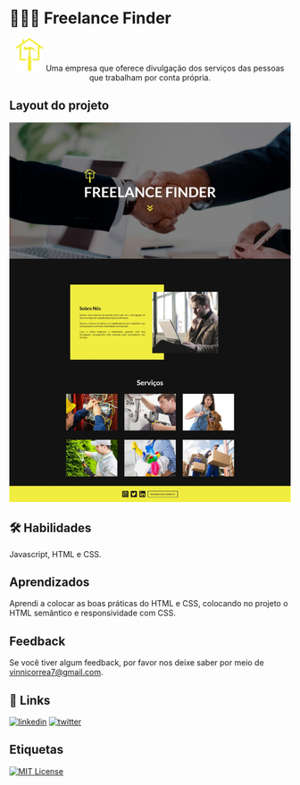 
# 👨🏻‍💼 Freelance Finder

<p align="center">
  <img alt="" src="imagens/logo2.png" width="50px"> Uma empresa que oferece divulgação dos serviços das pessoas que trabalham por conta própria.
</p>

## Layout do projeto

<p align="center">
  <img alt="" src="print-page.jpeg">
</p>


## 🛠 Habilidades
Javascript, HTML e CSS.


## Aprendizados

Aprendi a colocar as boas práticas do HTML e CSS, colocando no projeto o HTML semântico e responsividade com CSS.
## Feedback

Se você tiver algum feedback, por favor nos deixe saber por meio de vinnicorrea7@gmail.com.


## 🔗 Links
[![linkedin](https://img.shields.io/badge/linkedin-0A66C2?style=for-the-badge&logo=linkedin&logoColor=white)](https://www.linkedin.com/in/vinicius-graciano-5081501a1/)
[![twitter](https://img.shields.io/badge/twitter-1DA1F2?style=for-the-badge&logo=twitter&logoColor=white)](https://twitter.com/viniciuswx_)

## Etiquetas

[![MIT License](https://img.shields.io/badge/License-MIT-green.svg)](https://choosealicense.com/licenses/mit/)
